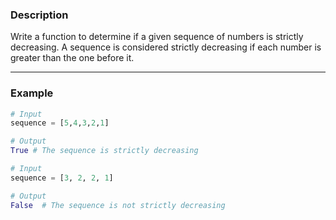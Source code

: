 ### Description
Write a function to determine if a given sequence of numbers is strictly decreasing. A sequence is considered strictly decreasing if each number is greater than the one before it.

---

### Example
```python
# Input
sequence = [5,4,3,2,1]

# Output
True # The sequence is strictly decreasing

# Input
sequence = [3, 2, 2, 1]

# Output
False  # The sequence is not strictly decreasing
